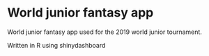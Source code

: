 # World junior fantasy app

World junior fantasy app used for the 2019 world junior tournament.

Written in R using shinydashboard
